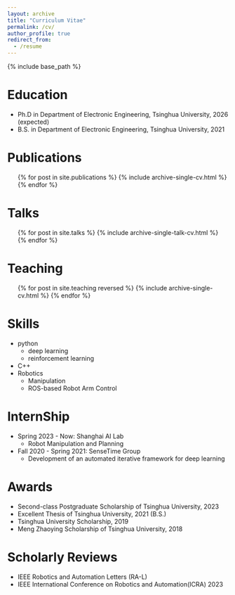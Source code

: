 ```yaml
---
layout: archive
title: "Curriculum Vitae"
permalink: /cv/
author_profile: true
redirect_from:
  - /resume
---
```


{% include base_path %}

Education
======
* Ph.D in Department of Electronic Engineering, Tsinghua University, 2026 (expected)
* B.S. in Department of Electronic Engineering, Tsinghua University, 2021

Publications
======
  <ul>{% for post in site.publications %}
    {% include archive-single-cv.html %}
  {% endfor %}</ul>
  
Talks
======
  <ul>{% for post in site.talks %}
    {% include archive-single-talk-cv.html %}
  {% endfor %}</ul>
  
Teaching
======
  <ul>{% for post in site.teaching reversed %}
    {% include archive-single-cv.html %}
  {% endfor %}</ul>
  
Skills
======
* python
  * deep learning
  * reinforcement learning
* C++
* Robotics
  * Manipulation
  * ROS-based Robot Arm Control

InternShip
======
* Spring 2023 - Now: Shanghai AI Lab
  * Robot Manipulation and Planning
* Fall 2020 - Spring 2021: SenseTime Group
  * Development of an automated iterative framework for deep learning

Awards
======
* Second-class Postgraduate Scholarship of Tsinghua University, 2023
* Excellent Thesis of Tsinghua University, 2021 (B.S.)
* Tsinghua University Scholarship, 2019
* Meng Zhaoying Scholarship of Tsinghua University, 2018

Scholarly Reviews
======
* IEEE Robotics and Automation Letters (RA-L)
* IEEE International Conference on Robotics and Automation(ICRA) 2023